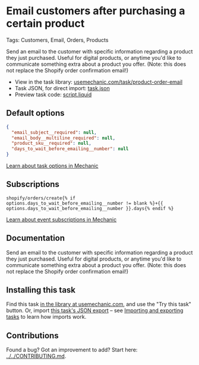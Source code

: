 # Email customers after purchasing a certain product

Tags: Customers, Email, Orders, Products

Send an email to the customer with specific information regarding a product they just purchased. Useful for digital products, or anytime you'd like to communicate something extra about a product you offer. (Note: this does not replace the Shopify order confirmation email!)

* View in the task library: [usemechanic.com/task/product-order-email](https://usemechanic.com/task/product-order-email)
* Task JSON, for direct import: [task.json](../../tasks/product-order-email.json)
* Preview task code: [script.liquid](./script.liquid)

## Default options

```json
{
  "email_subject__required": null,
  "email_body__multiline_required": null,
  "product_sku__required": null,
  "days_to_wait_before_emailing__number": null
}
```

[Learn about task options in Mechanic](https://docs.usemechanic.com/article/471-task-options)

## Subscriptions

```liquid
shopify/orders/create{% if options.days_to_wait_before_emailing__number != blank %}+{{ options.days_to_wait_before_emailing__number }}.days{% endif %}
```

[Learn about event subscriptions in Mechanic](https://docs.usemechanic.com/article/408-subscriptions)

## Documentation

Send an email to the customer with specific information regarding a product they just purchased. Useful for digital products, or anytime you'd like to communicate something extra about a product you offer. (Note: this does not replace the Shopify order confirmation email!)

## Installing this task

Find this task [in the library at usemechanic.com](https://usemechanic.com/task/product-order-email), and use the "Try this task" button. Or, import [this task's JSON export](../../tasks/product-order-email.json) – see [Importing and exporting tasks](https://docs.usemechanic.com/article/505-importing-and-exporting-tasks) to learn how imports work.

## Contributions

Found a bug? Got an improvement to add? Start here: [../../CONTRIBUTING.md](../../CONTRIBUTING.md).
